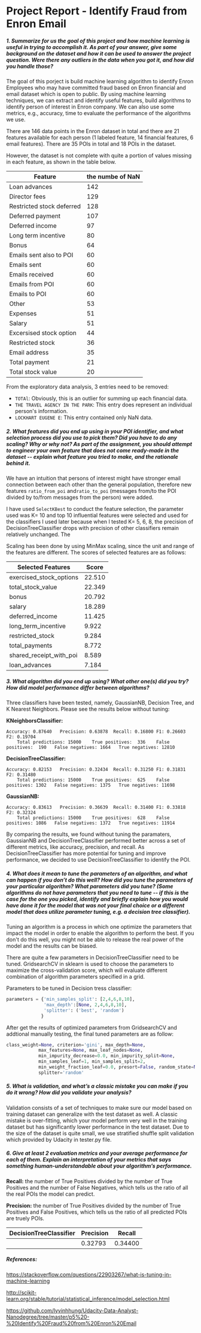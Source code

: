 # Project Report - Identify Fraud from Enron Email 

##### 1. Summarize for us the goal of this project and how machine learning is useful in trying to accomplish it. As part of your answer, give some background on the dataset and how it can be used to answer the project question. Were there any outliers in the data when you got it, and how did you handle those?

The goal of this porject is build machine learning algorithm to identify Enron Employees who may have committed fraud based on Enron financial and email dataset which is open to public. By using machine learning techniques, we can extract and identify useful features, build algorithms to identify person of interest in Enron company. We can also use some metrics, e.g., accuracy, time to evaluate the performance of the algorithms we use. 



There are 146 data points in the Enron dataset in total and there are 21 features available for each person (1 labeled feature, 14 financial features, 6 email features). There are 35 POIs in total and 18 POIs in the dataset. 



However, the dataset is not complete with quite a portion of values missing in each feature, as shown in the table below.

| Feature                   | the numbe of NaN |
| ------------------------- | ---------------- |
| Loan advances             | 142              |
| Director fees             | 129              |
| Restricted stock deferred | 128              |
| Deferred payment          | 107              |
| Deferred income           | 97               |
| Long term incentive       | 80               |
| Bonus                     | 64               |
| Emails sent also to POI   | 60               |
| Emails sent               | 60               |
| Emails received           | 60               |
| Emails from POI           | 60               |
| Emails to POI             | 60               |
| Other                     | 53               |
| Expenses                  | 51               |
| Salary                    | 51               |
| Excersised stock option   | 44               |
| Restricted stock          | 36               |
| Email address             | 35               |
| Total payment             | 21               |
| Total stock value         | 20               |

From the exploratory data analysis, 3 entries need to be removed:

+ `TOTAl`: Obviously, this is an outlier for summing up each financial data.
+ `THE TRAVEL AGENCY IN THE PARK`: This entry does represent an individual person's information.
+ `LOCKHART EUGENE E`: This entry contained only NaN data.



##### 2. What features did you end up using in your POI identifier, and what selection process did you use to pick them? Did you have to do any scaling? Why or why not? As part of the assignment, you should attempt to engineer your own feature that does not come ready-made in the dataset -- explain what feature you tried to make, and the rationale behind it.

We have an intuition that persons of interest might have stronger email connection between each other than the general population, therefore new features `ratio_from_poi` and`ratio_to_poi` (messages from/to the POI divided by to/from messages from the person) were added. 

I have used `SelectKBest` to conduct the feature selection, the parameter used was K= 10 and top 10 influential features were selected and used for the classifiers I used later because when I tested K= 5, 6, 8, the precision of DecisionTreeClassifier drops with precision of other classifiers remain relatively unchanged. The

Scaling has been done by using MinMax scaling, since the unit and range of the features are different. The scores of selected features are as follows:

| Selected Features       | Score  |
| ----------------------- | ------ |
| exercised_stock_options | 22.510 |
| total_stock_value       | 22.349 |
| bonus                   | 20.792 |
| salary                  | 18.289 |
| deferred_income         | 11.425 |
| long_term_incentive     | 9.922  |
| restricted_stock        | 9.284  |
| total_payments          | 8.772  |
| shared_receipt_with_poi | 8.589  |
| loan_advances           | 7.184  |

##### 3. What algorithm did you end up using? What other one(s) did you try? How did model performance differ between algorithms?  

Three classifiers have been tested, namely, GaussianNB, Decision Tree, and K Nearest Neighbors. Please see the results below without tuning:

**KNeighborsClassifier:**

    Accuracy: 0.87640	Precision: 0.63878	Recall: 0.16800	F1: 0.26603	F2: 0.19704
    	Total predictions: 15000	True positives:  336	False positives:  190	False negatives: 1664	True negatives: 12810
**DecisionTreeClassifier:**

    Accuracy: 0.82153	Precision: 0.32434	Recall: 0.31250	F1: 0.31831	F2: 0.31480
    	Total predictions: 15000	True positives:  625	False positives: 1302	False negatives: 1375	True negatives: 11698
**GaussianNB:**

	Accuracy: 0.83613	Precision: 0.36639	Recall: 0.31400	F1: 0.33818	F2: 0.32324
		Total predictions: 15000	True positives:  628	False positives: 1086	False negatives: 1372	True negatives: 11914


By comparing the results, we found without tuning the paramaters,  GaussianNB and DecisionTreeClassifier performed better across a set of different metrics, like accuracy, precision, and recall. As DecisionTreeClassifier has more potential for tuning and improve performance,  we decided to use DecisionTreeClassifier to identify the POI.



##### 4. What does it mean to tune the parameters of an algorithm, and what can happen if you don’t do this well?  How did you tune the parameters of your particular algorithm? What parameters did you tune? (Some algorithms do not have parameters that you need to tune -- if this is the case for the one you picked, identify and briefly explain how you would have done it for the model that was not your final choice or a different model that does utilize parameter tuning, e.g. a decision tree classifier). 

Tuning an algorithm is a process in which one optimize the parameters that impact the model in order to enable the algorithm to perform the best. If you don't do this well, you might not be able to release the real power of the model and the results can be biased. 

There are quite a few parameters in DecisionTreeClassifier need to be tuned. GridsearchCV in sklearn is used to choose the parameters to maximize the cross-validation score, which will evaluate different combination of algorithm parameters specified in a grid.

Parameters to be tuned in Decision tress classifier:

```python
parameters = {'min_samples_split': [2,4,6,8,10],
              'max_depth':[None, 2,4,6,8,10],
              'splitter': ('best', 'random')
             }
```

After get the results of optimized parameters from GridsearchCV and addtional manually testing, the final tuned parameters are as follow:

```python
class_weight=None, criterion='gini', max_depth=None,
            max_features=None, max_leaf_nodes=None,
            min_impurity_decrease=0.0, min_impurity_split=None,
            min_samples_leaf=1, min_samples_split=2,
            min_weight_fraction_leaf=0.0, presort=False, random_state=None,
            splitter='random'
```


##### 5. What is validation, and what’s a classic mistake you can make if you do it wrong? How did you validate your analysis? 

Validation consists of a set of techniques to make sure our model based on training dataset can generalize with the test dataset as well. A classic mistake is over-fitting, which your model perform very well in the training dataset but has significantly lower performance in the test dataset. Due to the size of the dataset is quite small, we use stratified shuffle split validation which provided by Udacity in tester.py file.

##### 6. Give at least 2 evaluation metrics and your average performance for each of them.  Explain an interpretation of your metrics that says something human-understandable about your algorithm’s performance. 



**Recall:** the number of True Positives divided by the number of True Positives and the number of False Negatives, which tells us the ratio of all the real POIs the model can predict.

**Precision:** the number of True Positives divided by the number of True Positives and False Positives, which tells us the ratio of all predicted POIs are truely POIs.

| DecisionTreeClassifier | Precision | Recall  |
| ---------------------- | --------- | ------- |
|                        | 0.32793   | 0.34400 |





##### References:

https://stackoverflow.com/questions/22903267/what-is-tuning-in-machine-learning

http://scikit-learn.org/stable/tutorial/statistical_inference/model_selection.html

https://github.com/lyvinhhung/Udacity-Data-Analyst-Nanodegree/tree/master/p5%20-%20Identify%20Fraud%20from%20Enron%20Email

